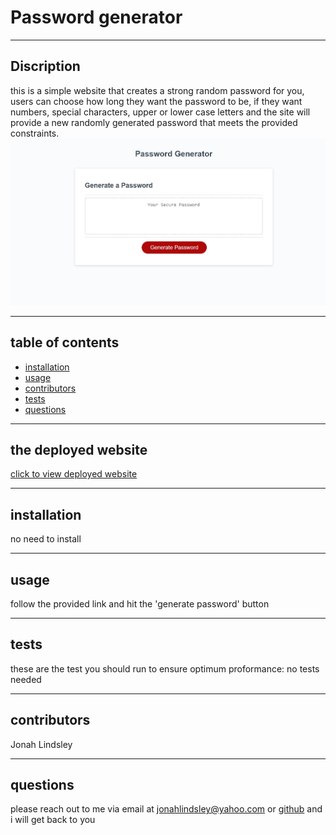 
  # Password generator  
  ***
  ## Discription 
  
  this is a simple website that creates a strong random password for you, users can choose how long they want the password to be, if they want numbers, special characters, upper or lower case letters and the site will provide a new randomly generated password that meets the provided constraints.  
  ![deployed site screenshot](./02-Challenge/Assets/screenshot.jpeg)
  ***
  ## table of contents
  * [installation](#installation)
  * [usage](#usage)
  * [contributors](#contributors)
  * [tests](#tests)
  * [questions](#questions)
  ***
  ## the deployed website  
  [click to view deployed website](https://jonahlindsley.github.io/Password-generator/)
  ***
  ## installation
  no need to install  
  ***
  ## usage
  follow the provided link and hit the 'generate password' button  
  ***
  ## tests
  these are the test you should run to ensure optimum proformance: no tests needed  
  ***
  ## contributors 
  Jonah Lindsley  
  ***
  ## questions 
  please reach out to me via email at jonahlindsley@yahoo.com or [github](https://github.com/jonahlindsley) and i will get back to you 
